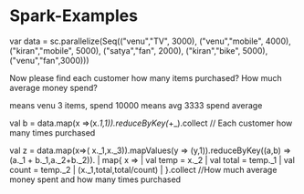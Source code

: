 # Spark-Examples
var data = sc.parallelize(Seq(("venu","TV", 3000), ("venu","mobile", 4000), ("kiran","mobile", 5000), ("satya","fan", 2000), ("kiran","bike", 5000),("venu","fan",3000)))

Now please find each customer how many items purchased? 
How much average money spend?

means venu 3 items, spend 10000 means avg 3333 spend average

val b = data.map(x =>(x._1,1)).reduceByKey(_+_).collect  // Each customer how many times purchased

val z = data.map(x=>( x._1,x._3)).mapValues(y => (y,1)).reduceByKey((a,b) => (a._1 + b._1,a._2+b._2)).
     | map{ x => 
     | val temp = x._2
     | val total = temp._1
     | val count = temp._2
     | (x._1,total,total/count)
     | }.collect   //How much average money spent and how many times purchased
